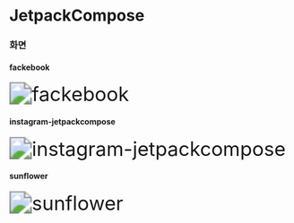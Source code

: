 # JetpackCompose

### 화면

<h4>fackebook</h4>

<img src="./exec/facebook.gif" alt="fackebook" style="zoom: 250%;" />

<h4>instagram-jetpackcompose</h4>

<img src="./exec/instagram-jetpackcompose.gif" alt="instagram-jetpackcompose" style="zoom: 250%;" />


<h4>sunflower</h4>

<img src="./exec/sunflower.gif" alt="sunflower" style="zoom: 250%;" />
